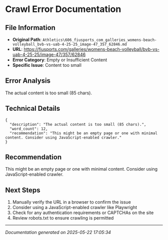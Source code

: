 # Crawl Error Documentation

## File Information
- **Original Path**: `Athletics\606_fiusports_com_galleries_womens-beach-volleyball_bvb-vs-uab-4-25-25_image-47_357_62846.md`
- **URL**: https://fiusports.com/galleries/womens-beach-volleyball/bvb-vs-uab-4-25-25/image-47/357/62846
- **Error Category**: Empty or Insufficient Content
- **Specific Issue**: Content too small

## Error Analysis
The actual content is too small (85 chars).

## Technical Details
```
{
  "description": "The actual content is too small (85 chars).",
  "word_count": 12,
  "recommendation": "This might be an empty page or one with minimal content. Consider using JavaScript-enabled crawler."
}
```

## Recommendation
This might be an empty page or one with minimal content. Consider using JavaScript-enabled crawler.

## Next Steps
1. Manually verify the URL in a browser to confirm the issue
2. Consider using a JavaScript-enabled crawler like Playwright
3. Check for any authentication requirements or CAPTCHAs on the site
4. Review robots.txt to ensure crawling is permitted

---
*Documentation generated on 2025-05-22 17:05:34*
